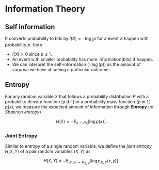# Information Theory
## Self information
It converts probability to bits by:$I(X) = -\log_2{p}$ for a event $X$ happen with probability $p$.
Note 
- $I(X)>0$ since $p\leqslant 1$.
- An event with smaller probability has more information(bits) if happen.
-  We can interpret the self-information ($-\log(p)$) as the amount of *surprise* we have at seeing a particular outcome. 


## Entropy

For any random variable $X$ that follows a probability distribution $P$ with a probability density function (p.d.f.) or a probability mass function (p.m.f.) $p(x)$, we measure the expected amount of information through ***Entropy*** (or *Shannon entropy*)

$$H(X) = - E_{x \sim P_X} [\log p(x)].$$

### Joint Entropy

Similar to entropy of a single random variable, we define the *joint entropy* $H(X, Y)$ of a pair random variables $(X, Y)$ as

$$H(X, Y) = −E_{(x, y) \sim P_{X, Y}} [\log p_{X, Y}(x, y)]. $$